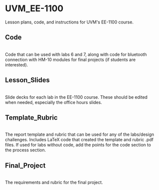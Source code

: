 # UVM_EE-1100
Lesson plans, code, and instructions for UVM's EE-1100 course.
## Code
<br/>Code that can be used with labs 6 and 7, along with code for bluetooth connection with HM-10 modules for final projects (if students are interested).
## Lesson_Slides
<br/>Slide decks for each lab in the EE-1100 course. These should be edited when needed, especially the office hours slides.
## Template_Rubric
<br/>The report template and rubric that can be used for any of the labs/design challenges. Includes LaTeX code that created the template and rubric .pdf files. If used for labs without code, add the points for the code section to the process section.
## Final_Project
<br/>The requirements and rubric for the final project.
